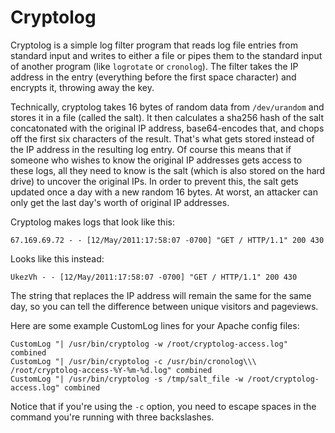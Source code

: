 # Cryptolog

Cryptolog is a simple log filter program that reads log file entries from standard input and writes to either a file or pipes them to the standard input of another program (like `logrotate` or `cronolog`). The filter takes the IP address in the entry (everything before the first space character) and encrypts it, throwing away the key.

Technically, cryptolog takes 16 bytes of random data from `/dev/urandom` and stores it in a file (called the salt). It then calculates a sha256 hash of the salt concatonated with the original IP address, base64-encodes that, and chops off the first six characters of the result. That's what gets stored instead of the IP address in the resulting log entry. Of course this means that if someone who wishes to know the original IP addresses gets access to these logs, all they need to know is the salt (which is also stored on the hard drive) to uncover the original IPs. In order to prevent this, the salt gets updated once a day with a new random 16 bytes. At worst, an attacker can only get the last day's worth of original IP addresses.

Cryptolog makes logs that look like this:

    67.169.69.72 - - [12/May/2011:17:58:07 -0700] "GET / HTTP/1.1" 200 430

Looks like this instead:

    UkezVh - - [12/May/2011:17:58:07 -0700] "GET / HTTP/1.1" 200 430

The string that replaces the IP address will remain the same for the same day, so you can tell the difference between unique visitors and pageviews.

Here are some example CustomLog lines for your Apache config files:

    CustomLog "| /usr/bin/cryptolog -w /root/cryptolog-access.log" combined
    CustomLog "| /usr/bin/cryptolog -c /usr/bin/cronolog\\\ /root/cryptolog-access-%Y-%m-%d.log" combined
    CustomLog "| /usr/bin/cryptolog -s /tmp/salt_file -w /root/cryptolog-access.log" combined

Notice that if you're using the `-c` option, you need to escape spaces in the command you're running with three backslashes.
